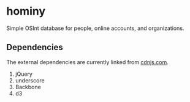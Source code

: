 hominy
======

Simple OSInt database for people, online accounts, and organizations.


Dependencies
------------

The external dependencies are currently linked from [cdnjs.com](https://cdnjs.com).

1. jQuery
2. underscore
3. Backbone
4. d3
